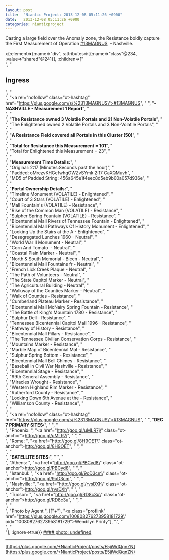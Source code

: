 ```yaml
---
layout: post
title:  "Niantic Project: 2013-12-08 05:11:26 +0900"
date:   2013-12-08 05:11:26 +0900
categories: nianticproject
---
```

Casting a large field over the Anomaly zone, the Resistance boldly capture the First Measurement of Operation  [#13MAGNUS](https://plus.google.com/s/%2313MAGNUS "")  - Nashville.

x{:element=>{:name=>"div", :attributes=>[{:name=>"class"@234, :value=>"shared"@241}], :children=>["<br />", "<h2>Ingress</h2>", "<br />", "<a rel=\"nofollow\" class=\"ot-hashtag\" href=\"https://plus.google.com/s/%2313MAGNUS\">#13MAGNUS</a>", " ", "<b>- NASHVILLE - Measurement 1 Report</b>", "<br />", "<br />", "<b>The Resistance owned 3 Volatile Portals and 21 Non-Volatile Portals</b>", "<br />", "The Enlightened owned 2 Volatile Portals and 3 Non-Volatile Portals", "<br />", "<br />", "<b>A Resistance Field covered all Portals in this Cluster (50)</b>", "<br />", "<br />", "<b>Total for Resistance this Measurement = 101</b>", "<br />", "Total for Enlightened this Measurement = 23", "<br />", "<br />", "<b>Measurement Time Details:</b>", "<br />", "Original: 2:17 (Minutes:Seconds past the hour)", "<br />", "Padded: oMrezvKHGefwhgOWZvSYmk 2:17 CaXQMuvh", "<br />", "MD5 of Padded String: 456a645e1f4eec8d5eb9b00a057d936e", "<br />", "<br />", "<b>Portal Ownership Details:</b>", "<br />", "Timeline Monument (VOLATILE) - Enlightened", "<br />", "Court of 3 Stars (VOLATILE) - Enlightened", "<br />", "Mall Fountain's (VOLATILE) - Resistance", "<br />", "Rise of the Common Man (VOLATILE) - Resistance", "<br />", "Sulpher Spring Fountain (VOLATILE) - Resistance", "<br />", "Bicentennial Mall Rivers of Tennessee Fountain - Enlightened", "<br />", "Bicentennial Mall Pathways Of History Monument - Enlightened", "<br />", "Looking Up the Stairs at the A - Enlightened", "<br />", "Desegregated Lunches 1960 - Neutral", "<br />", "World War II Monument - Neutral", "<br />", "Corn And Tomato  - Neutral", "<br />", "Coastal Plain Marker - Neutral", "<br />", "North &amp; South Memorial - Bicen - Neutral", "<br />", "Bicentennial Mall Fountains fr - Neutral", "<br />", "French Lick Creek Plaque - Neutral", "<br />", "The Path of Volunteers - Neutral", "<br />", "The State Capitol Marker - Neutral", "<br />", "The Agricultural Building - Neutral", "<br />", "Walkway of the Counties Marker - Neutral", "<br />", "Walk of Counties - Resistance", "<br />", "Cumberland Plateau Marker - Resistance", "<br />", "Bicentennial Mall McNairy Spring Fountain - Resistance", "<br />", "The Battle of King's Mountain 1780 - Resistance", "<br />", "Sulphur Dell - Resistance", "<br />", "Tennessee Bicentennial Capitol Mall 1996 - Resistance", "<br />", "Pathway of History - Resistance", "<br />", "Bicentennial Mall Pillars - Resistance", "<br />", "The Tennessee Civilian Conservation Corps - Resistance", "<br />", "Mountains Marker - Resistance", "<br />", "Marble Map of Bicentennial Mal - Resistance", "<br />", "Sulphur Spring Bottom - Resistance", "<br />", "Bicentennial Mall Bell Chimes - Resistance", "<br />", "Baseball in Civil War Nashville - Resistance", "<br />", "Bicentennial Stage - Resistance", "<br />", "99th General Assembly - Resistance", "<br />", "Miracles Wrought - Resistance", "<br />", "Western Highland Rim Marker - Resistance", "<br />", "Rutherford County - Resistance", "<br />", "Looking Down 6th Avenue at the - Resistance", "<br />", "Williamson County - Resistance", "<br />", "<br />", "<a rel=\"nofollow\" class=\"ot-hashtag\" href=\"https://plus.google.com/s/%2313MAGNUS\">#13MAGNUS</a>", " ", "<b>DEC 7 PRIMARY SITES:</b>", " ", "<br />", "Phoenix: ", "<a href=\"http://goo.gl/uMLR7j\" class=\"ot-anchor\">http://goo.gl/uMLR7j</a>", " ", "<br />", "Rome: ", "<a href=\"http://goo.gl/8H9OET\" class=\"ot-anchor\">http://goo.gl/8H9OET</a>", " ", "<br />", "<br />", "<b>SATELLITE SITES:</b>", " ", "<br />", "Athens: ", "<a href=\"http://goo.gl/PBCyd8\" class=\"ot-anchor\">http://goo.gl/PBCyd8</a>", " ", "<br />", "Istanbul: ", "<a href=\"http://goo.gl/9oD3cm\" class=\"ot-anchor\">http://goo.gl/9oD3cm</a>", " ", "<br />", "Nashville: ", "<a href=\"http://goo.gl/rvsDXh\" class=\"ot-anchor\">http://goo.gl/rvsDXh</a>", " ", "<br />", "Tucson: ", "<a href=\"http://goo.gl/RD8c3u\" class=\"ot-anchor\">http://goo.gl/RD8c3u</a>", " ", "<br />", "<br />", "Photo by Agent ", [["+"], "<a class=\"proflink\" href=\"https://plus.google.com/100808276273958181729\" oid=\"100808276273958181729\">Wendilyn Printy</a>"], ".", "<br />", "<br />"], :ignore=>true}}
[#### photo: undefined](https://lh5.googleusercontent.com/-Vy9RGLWBNvI/UqN__UUWvWI/AAAAAAAAcOs/vta3MtNhvrI/IMAG0333.jpg "")
- - -
[https://plus.google.com/+NianticProject/posts/E5jiWdQqnZN](https://plus.google.com/+NianticProject/posts/E5jiWdQqnZN)
